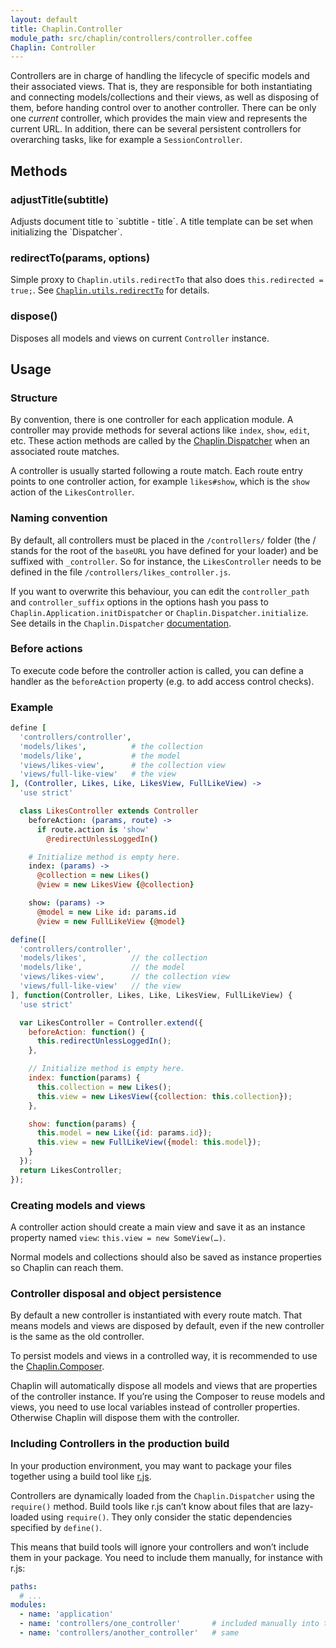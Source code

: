 ```yaml
---
layout: default
title: Chaplin.Controller
module_path: src/chaplin/controllers/controller.coffee
Chaplin: Controller
---
```


Controllers are in charge of handling the lifecycle of specific models and their associated views. That is, they are responsible for both instantiating and connecting models/collections and their views, as well as disposing of them, before handing control over to another controller. There can be only one *current* controller, which provides the main view and represents the current URL. In addition, there can be several persistent controllers for overarching tasks, like for example a `SessionController`.

<h2 id="methods">Methods</h2>

<h3 class="module-member" id="adjustTitle">adjustTitle(subtitle)</h3>
Adjusts document title to `subtitle - title`. A title template can be set when initializing the `Dispatcher`.

<h3 class="module-member" id="redirectTo">redirectTo(params, options)</h3>

Simple proxy to `Chaplin.utils.redirectTo` that also does `this.redirected = true;`. See [`Chaplin.utils.redirectTo`](./chaplin.utils.html#redirectTo) for details.

<h3 class="module-member" id="dispose">dispose()</h3>

Disposes all models and views on current `Controller` instance.

## Usage

### Structure

By convention, there is one controller for each application module. A controller may provide methods for several actions like `index`, `show`, `edit`, etc. These action methods are called by the [Chaplin.Dispatcher](./chaplin.dispatcher.html) when an associated route matches.

A controller is usually started following a route match. Each route entry points to one controller action, for example `likes#show`, which is the `show` action of the `LikesController`.


### Naming convention

By default, all controllers must be placed in the `/controllers/`  folder (the / stands for the root of the `baseURL` you have defined for your loader) and be suffixed with `_controller`. So for instance, the `LikesController` needs to be defined in the file `/controllers/likes_controller.js`.

If you want to overwrite this behaviour, you can edit the `controller_path` and `controller_suffix` options in the options hash you pass to `Chaplin.Application.initDispatcher` or `Chaplin.Dispatcher.initialize`. See details in the `Chaplin.Dispatcher` [documentation](./chaplin.dispatcher.html#initialize).


### Before actions

To execute code before the controller action is called, you can define a handler as the `beforeAction` property (e.g. to add access control checks).


### Example

```coffeescript
define [
  'controllers/controller',
  'models/likes',          # the collection
  'models/like',           # the model
  'views/likes-view',      # the collection view
  'views/full-like-view'   # the view
], (Controller, Likes, Like, LikesView, FullLikeView) ->
  'use strict'

  class LikesController extends Controller
    beforeAction: (params, route) ->
      if route.action is 'show'
        @redirectUnlessLoggedIn()

    # Initialize method is empty here.
    index: (params) ->
      @collection = new Likes()
      @view = new LikesView {@collection}

    show: (params) ->
      @model = new Like id: params.id
      @view = new FullLikeView {@model}
```

```javascript
define([
  'controllers/controller',
  'models/likes',          // the collection
  'models/like',           // the model
  'views/likes-view',      // the collection view
  'views/full-like-view'   // the view
], function(Controller, Likes, Like, LikesView, FullLikeView) {
  'use strict'

  var LikesController = Controller.extend({
    beforeAction: function() {
      this.redirectUnlessLoggedIn();
    },

    // Initialize method is empty here.
    index: function(params) {
      this.collection = new Likes();
      this.view = new LikesView({collection: this.collection});
    },

    show: function(params) {
      this.model = new Like({id: params.id});
      this.view = new FullLikeView({model: this.model});
    }
  });
  return LikesController;
});
```

### Creating models and views

A controller action should create a main view and save it as an instance property named `view`: `this.view = new SomeView(…)`.

Normal models and collections should also be saved as instance properties so Chaplin can reach them.

### Controller disposal and object persistence

By default a new controller is instantiated with every route match. That means models and views are disposed by default, even if the new controller is the same as the old controller.

To persist models and views in a controlled way, it is recommended to use the [Chaplin.Composer](./chaplin.composer.html).

Chaplin will automatically dispose all models and views that are properties of the controller instance. If you’re using the Composer to reuse models and views, you need to use local variables instead of controller properties. Otherwise Chaplin will dispose them with the controller.

### Including Controllers in the production build

In your production environment, you may want to package your files together using a build tool like [r.js](http://requirejs.org/docs/optimization.html).

Controllers are dynamically loaded from the `Chaplin.Dispatcher` using the `require()` method. Build tools like r.js can’t know about files that are lazy-loaded using `require()`. They only consider the static dependencies specified by `define()`.

This means that build tools will ignore your controllers and won’t include them in your package. You need to include them manually, for instance with r.js:

```yaml
paths:
  # ...
modules:
  - name: 'application'
  - name: 'controllers/one_controller'       # included manually into the build
  - name: 'controllers/another_controller'   # same
```
